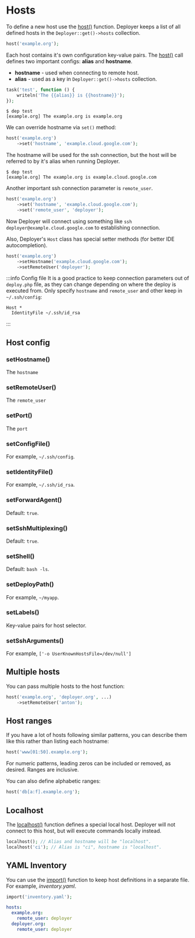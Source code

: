 # Hosts

To define a new host use the [host()](api.md#host) function. Deployer keeps a list of
all defined hosts in the `Deployer::get()->hosts` collection.

```php
host('example.org');
```

Each host contains it's own configuration key-value pairs. The [host()](api.md#host)
call defines two important configs: **alias** and **hostname**.

- **hostname** - used when connecting to remote host.
- **alias** - used as a key in `Deployer::get()->hosts` collection.

```php
task('test', function () {
    writeln('The {{alias}} is {{hostname}}');
});
```

```
$ dep test
[example.org] The example.org is example.org
```

We can override hostname via `set()` method:

```php
host('example.org')
    ->set('hostname', 'example.cloud.google.com');
```

The hostname will be used for the ssh connection, but the host will be referred to
by it's alias when running Deployer.

```
$ dep test
[example.org] The example.org is example.cloud.google.com
```

Another important ssh connection parameter is `remote_user`.

```php
host('example.org')
    ->set('hostname', 'example.cloud.google.com');
    ->set('remote_user', 'deployer');
```

Now Deployer will connect using something like
`ssh deployer@example.cloud.google.com` to establishing connection.

Also, Deployer's `Host` class has special setter methods (for better IDE
autocompletion).

```php
host('example.org')
    ->setHostname('example.cloud.google.com');
    ->setRemoteUser('deployer');
```

:::info Config file
It is a good practice to keep connection parameters out of `deploy.php` file, as
they can change depending on where the deploy is executed from. Only specify
`hostname` and `remote_user` and other keep in `~/.ssh/config`:

```
Host *
  IdentityFile ~/.ssh/id_rsa
```
:::

## Host config

### setHostname() 

The `hostname`

### setRemoteUser() 

The `remote_user`

### setPort() 

The `port`

### setConfigFile() 

For example, `~/.ssh/config`.

### setIdentityFile() 

For example, `~/.ssh/id_rsa`.

### setForwardAgent() 

Default: `true`.

### setSshMultiplexing() 

Default: `true`.

### setShell() 

Default: `bash -ls`.

### setDeployPath() 

For example, `~/myapp`.

### setLabels() 

Key-value pairs for host selector.

### setSshArguments() 

For example, `['-o UserKnownHostsFile=/dev/null']`


## Multiple hosts

You can pass multiple hosts to the host function:

```php
host('example.org', 'deployer.org', ...)
    ->setRemoteUser('anton');
```

## Host ranges

If you have a lot of hosts following similar patterns, you can describe them
like this rather than listing each hostname:

```php
host('www[01:50].example.org');
```

For numeric patterns, leading zeros can be included or removed, as desired.
Ranges are inclusive.

You can also define alphabetic ranges:

```php
host('db[a:f].example.org');
```

## Localhost

The [localhost()](api.md#localhost) function defines a special local host.
Deployer will not connect to this host, but will execute commands locally instead.

```php
localhost(); // Alias and hostname will be "localhost".
localhost('ci'); // Alias is "ci", hostname is "localhost".
```

## YAML Inventory

You can use the [import()](api.md#import) function to keep host definitions in a
separate file. For example, *inventory.yaml*.

```php title="deploy.php"
import('inventory.yaml');
```

```yaml title="inventory.yaml"
hosts:
  example.org:
    remote_user: deployer
  deployer.org:
    remote_user: deployer
```
